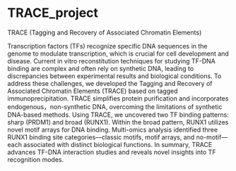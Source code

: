 # TRACE_project
TRACE (Tagging and Recovery of Associated Chromatin Elements)

Transcription factors (TFs) recognize specific DNA sequences in the genome to modulate transcription, which is crucial for cell development and disease. Current in vitro reconstitution techniques for studying TF-DNA binding are complex and often rely on synthetic DNA, leading to discrepancies between experimental results and biological conditions. To address these challenges, we developed the Tagging and Recovery of Associated Chromatin Elements (TRACE) based on tagged immunoprecipitation. TRACE simplifies protein purification and incorporates endogenous，non-synthetic DNA, overcoming the limitations of synthetic DNA-based methods. Using TRACE, we uncovered two TF binding patterns: sharp (PRDM1) and broad (RUNX1). Within the broad pattern, RUNX1 utilizes novel motif arrays for DNA binding. Multi-omics analysis identified three RUNX1 binding site categories—classic motifs, motif arrays, and no-motif—each associated with distinct biological functions. In summary, TRACE advances TF-DNA interaction studies and reveals novel insights into TF recognition modes.
